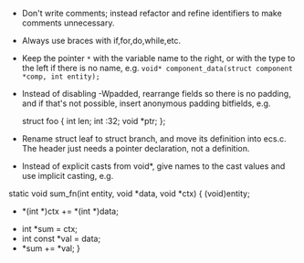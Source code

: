 - Don't write comments; instead refactor and refine identifiers to make comments unnecessary.
- Always use braces with if,for,do,while,etc.
- Keep the pointer `*` with the variable name to the right, or with the type to the left if there is no name, e.g. `void* component_data(struct component *comp, int entity);`
- Instead of disabling -Wpadded, rearrange fields so there is no padding, and if that's not
  possible, insert anonymous padding bitfields, e.g.

    struct foo {
        int   len;
        int   :32;
        void *ptr;
    };

- Rename struct leaf to struct branch, and move its definition into ecs.c.  The header just needs a pointer declaration, not a definition.
- Instead of explicit casts from void*, give names to the cast values and use implicit casting, e.g.

 static void sum_fn(int entity, void *data, void *ctx) {
     (void)entity;
-    *(int *)ctx += *(int *)data;
+    int       *sum = ctx;
+    int const *val = data;
+    *sum += *val;
 }
